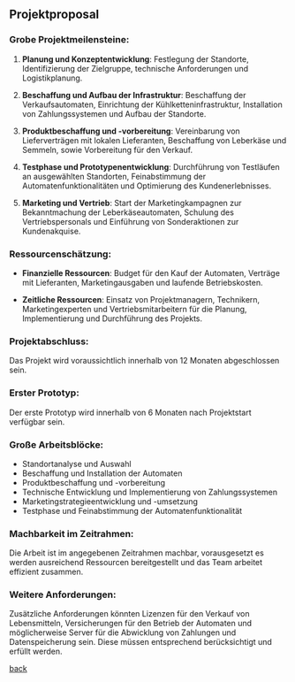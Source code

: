 ## Projektproposal

### Grobe Projektmeilensteine:

1. **Planung und Konzeptentwicklung**: Festlegung der Standorte, Identifizierung der Zielgruppe, technische Anforderungen und Logistikplanung.
  
2. **Beschaffung und Aufbau der Infrastruktur**: Beschaffung der Verkaufsautomaten, Einrichtung der Kühlketteninfrastruktur, Installation von Zahlungssystemen und Aufbau der Standorte.

3. **Produktbeschaffung und -vorbereitung**: Vereinbarung von Lieferverträgen mit lokalen Lieferanten, Beschaffung von Leberkäse und Semmeln, sowie Vorbereitung für den Verkauf.

4. **Testphase und Prototypenentwicklung**: Durchführung von Testläufen an ausgewählten Standorten, Feinabstimmung der Automatenfunktionalitäten und Optimierung des Kundenerlebnisses.

5. **Marketing und Vertrieb**: Start der Marketingkampagnen zur Bekanntmachung der Leberkäseautomaten, Schulung des Vertriebspersonals und Einführung von Sonderaktionen zur Kundenakquise.

### Ressourcenschätzung:

- **Finanzielle Ressourcen**: Budget für den Kauf der Automaten, Verträge mit Lieferanten, Marketingausgaben und laufende Betriebskosten.
  
- **Zeitliche Ressourcen**: Einsatz von Projektmanagern, Technikern, Marketingexperten und Vertriebsmitarbeitern für die Planung, Implementierung und Durchführung des Projekts.

### Projektabschluss:

Das Projekt wird voraussichtlich innerhalb von 12 Monaten abgeschlossen sein.

### Erster Prototyp:

Der erste Prototyp wird innerhalb von 6 Monaten nach Projektstart verfügbar sein.

### Große Arbeitsblöcke:

- Standortanalyse und Auswahl
- Beschaffung und Installation der Automaten
- Produktbeschaffung und -vorbereitung
- Technische Entwicklung und Implementierung von Zahlungssystemen
- Marketingstrategieentwicklung und -umsetzung
- Testphase und Feinabstimmung der Automatenfunktionalität

### Machbarkeit im Zeitrahmen:

Die Arbeit ist im angegebenen Zeitrahmen machbar, vorausgesetzt es werden ausreichend Ressourcen bereitgestellt und das Team arbeitet effizient zusammen.

### Weitere Anforderungen:

Zusätzliche Anforderungen könnten Lizenzen für den Verkauf von Lebensmitteln, Versicherungen für den Betrieb der Automaten und möglicherweise Server für die Abwicklung von Zahlungen und Datenspeicherung sein. Diese müssen entsprechend berücksichtigt und erfüllt werden.

[back](2.Deckblatt(Ausgangspunkt).md)
